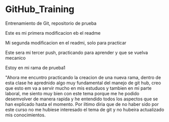 # GitHub_Training
Entrenamiento de Git, repositorio de prueba

Este es mi primera modificacion eb el readme 

Mi segunda modificacion en el readmi, solo para practicar


Este sera mi tercer push, practicando para aprender y que se vuelva mecanico 

Estoy en mi rama de prueba1

"Ahora me encuntro practicando la creacion de una nueva rama, dentro de esta clase he aprednido algo muy fundamental del manejo de git hub, creo que esto em va a servir mucho en mis estuduos y tambien en mi parte laboral, me siento muy bien con este tema porque me he podido desemvolver de manera rapida y he entendido todos los aspectos que se han explicado hasta el momento. Por iltimo diria que de no haber sido por este curso no me hubiese interesado el tema de git y no hubeira actualizado mis conocimientos.